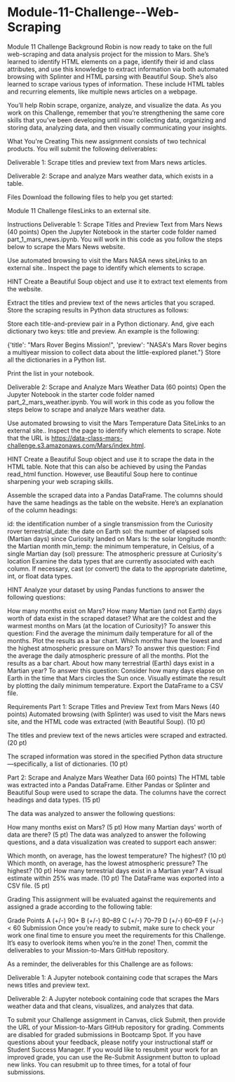 # Module-11-Challenge--Web-Scraping
Module 11 Challenge
Background
Robin is now ready to take on the full web-scraping and data analysis project for the mission to Mars. She’s learned to identify HTML elements on a page, identify their id and class attributes, and use this knowledge to extract information via both automated browsing with Splinter and HTML parsing with Beautiful Soup. She’s also learned to scrape various types of information. These include HTML tables and recurring elements, like multiple news articles on a webpage.

You’ll help Robin scrape, organize, analyze, and visualize the data. As you work on this Challenge, remember that you’re strengthening the same core skills that you’ve been developing until now: collecting data, organizing and storing data, analyzing data, and then visually communicating your insights.

What You're Creating
This new assignment consists of two technical products. You will submit the following deliverables:

Deliverable 1: Scrape titles and preview text from Mars news articles.

Deliverable 2: Scrape and analyze Mars weather data, which exists in a table.

Files
Download the following files to help you get started:

Module 11 Challenge filesLinks to an external site.

Instructions
Deliverable 1: Scrape Titles and Preview Text from Mars News (40 points)
Open the Jupyter Notebook in the starter code folder named part_1_mars_news.ipynb. You will work in this code as you follow the steps below to scrape the Mars News website.

Use automated browsing to visit the Mars NASA news siteLinks to an external site.. Inspect the page to identify which elements to scrape.

HINT
Create a Beautiful Soup object and use it to extract text elements from the website.

Extract the titles and preview text of the news articles that you scraped. Store the scraping results in Python data structures as follows:

Store each title-and-preview pair in a Python dictionary. And, give each dictionary two keys: title and preview. An example is the following:

{'title': "Mars Rover Begins Mission!", 
 'preview': "NASA's Mars Rover begins a multiyear mission to collect data about the little-explored planet."}
Store all the dictionaries in a Python list.

Print the list in your notebook.

Deliverable 2: Scrape and Analyze Mars Weather Data (60 points)
Open the Jupyter Notebook in the starter code folder named part_2_mars_weather.ipynb. You will work in this code as you follow the steps below to scrape and analyze Mars weather data.

Use automated browsing to visit the Mars Temperature Data SiteLinks to an external site.. Inspect the page to identify which elements to scrape. Note that the URL is https://data-class-mars-challenge.s3.amazonaws.com/Mars/index.html.

HINT
Create a Beautiful Soup object and use it to scrape the data in the HTML table. Note that this can also be achieved by using the Pandas read_html function. However, use Beautiful Soup here to continue sharpening your web scraping skills.

Assemble the scraped data into a Pandas DataFrame. The columns should have the same headings as the table on the website. Here’s an explanation of the column headings:

id: the identification number of a single transmission from the Curiosity rover
terrestrial_date: the date on Earth
sol: the number of elapsed sols (Martian days) since Curiosity landed on Mars
ls: the solar longitude
month: the Martian month
min_temp: the minimum temperature, in Celsius, of a single Martian day (sol)
pressure: The atmospheric pressure at Curiosity's location
Examine the data types that are currently associated with each column. If necessary, cast (or convert) the data to the appropriate datetime, int, or float data types.

HINT
Analyze your dataset by using Pandas functions to answer the following questions:

How many months exist on Mars?
How many Martian (and not Earth) days worth of data exist in the scraped dataset?
What are the coldest and the warmest months on Mars (at the location of Curiosity)? To answer this question:
Find the average the minimum daily temperature for all of the months.
Plot the results as a bar chart.
Which months have the lowest and the highest atmospheric pressure on Mars? To answer this question:
Find the average the daily atmospheric pressure of all the months.
Plot the results as a bar chart.
About how many terrestrial (Earth) days exist in a Martian year? To answer this question:
Consider how many days elapse on Earth in the time that Mars circles the Sun once.
Visually estimate the result by plotting the daily minimum temperature.
Export the DataFrame to a CSV file.

Requirements
Part 1: Scrape Titles and Preview Text from Mars News (40 points)
Automated browsing (with Splinter) was used to visit the Mars news site, and the HTML code was extracted (with Beautiful Soup). (10 pt)

The titles and preview text of the news articles were scraped and extracted. (20 pt)

The scraped information was stored in the specified Python data structure—specifically, a list of dictionaries. (10 pt)

Part 2: Scrape and Analyze Mars Weather Data (60 points)
The HTML table was extracted into a Pandas DataFrame. Either Pandas or Splinter and Beautiful Soup were used to scrape the data. The columns have the correct headings and data types. (15 pt)

The data was analyzed to answer the following questions:

How many months exist on Mars? (5 pt)
How many Martian days' worth of data are there? (5 pt)
The data was analyzed to answer the following questions, and a data visualization was created to support each answer:

Which month, on average, has the lowest temperature? The highest? (10 pt)
Which month, on average, has the lowest atmospheric pressure? The highest? (10 pt)
How many terrestrial days exist in a Martian year? A visual estimate within 25% was made. (10 pt)
The DataFrame was exported into a CSV file. (5 pt)

Grading
This assignment will be evaluated against the requirements and assigned a grade according to the following table:

Grade	Points
A (+/-)	90+
B (+/-)	80–89
C (+/-)	70–79
D (+/-)	60–69
F (+/-)	< 60
Submission
Once you’re ready to submit, make sure to check your work one final time to ensure you meet the requirements for this Challenge. It’s easy to overlook items when you’re in the zone! Then, commit the deliverables to your Mission-to-Mars GitHub repository.

As a reminder, the deliverables for this Challenge are as follows:

Deliverable 1: A Jupyter notebook containing code that scrapes the Mars news titles and preview text.

Deliverable 2: A Jupyter notebook containing code that scrapes the Mars weather data and that cleans, visualizes, and analyzes that data.

To submit your Challenge assignment in Canvas, click Submit, then provide the URL of your Mission-to-Mars GitHub repository for grading. Comments are disabled for graded submissions in Bootcamp Spot. If you have questions about your feedback, please notify your instructional staff or Student Success Manager. If you would like to resubmit your work for an improved grade, you can use the Re-Submit Assignment button to upload new links. You can resubmit up to three times, for a total of four submissions.


